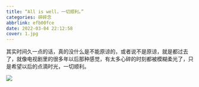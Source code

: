 ```yaml
---
title: “All is well，一切顺利。”
categories: 碎碎念
abbrlink: efb00fce
date: 2022-03-04 22:12:58
cover: 1.jpg
---
```


其实时间久一点的话，真的没什么是不能原谅的，或者说不是原谅，就是都过去了，就像电视剧里的很多年以后那种感觉，有太多心碎的时刻都被模糊柔光了，只是希望以后的点滴时光，一切顺利。

![](1.jpg)